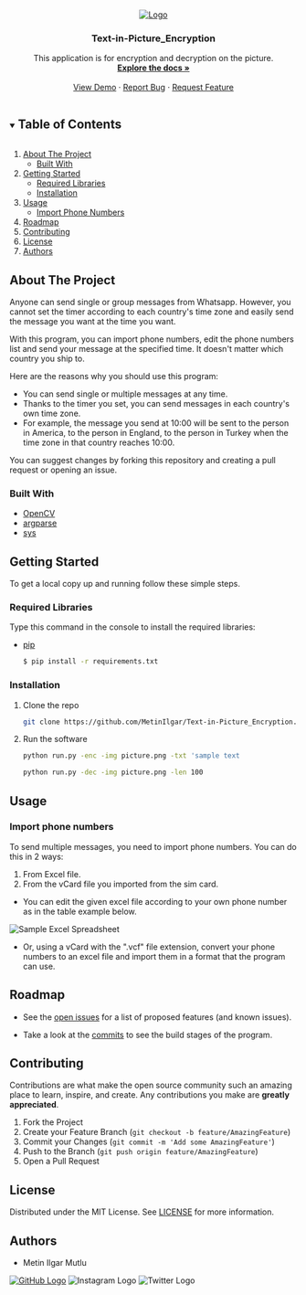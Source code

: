 <!-- PROJECT LOGO -->
<br />
<p align="center">
  <a href="https://github.com/MetinIlgar/">
    <img src="/Images/" alt="Logo">
  </a>

  <h3 align="center">Text-in-Picture_Encryption</h3>

  <p align="center">
    This application is for encryption and decryption on the picture.
    <br />
    <a href="https://github.com/MetinIlgar/Text-in-Picture_Encryption"><strong>Explore the docs »</strong></a>
    <br />
    <br />
    <a href="https://github.com/MetinIlgar/Text-in-Picture_Encryption">View Demo</a>
    ·
    <a href="https://github.com/MetinIlgar/Text-in-Picture_Encryption/issues">Report Bug</a>
    ·
    <a href="https://github.com/MetinIlgar/Text-in-Picture_Encryption/issues">Request Feature</a>
  </p>
</p>


<!-- TABLE OF CONTENTS -->
<details open="open">
	<summary><h2 style="display: inline-block">Table of Contents</h2></summary>
	<ol>
		<li>
			<a href="#about-the-project">About The Project</a>
			<ul>
				<li><a href="#built-with">Built With</a></li>
			</ul>
		</li>
		<li>
			<a href="#getting-started">Getting Started</a>
			<ul>
				<li><a href="#required-libraries">Required Libraries</a></li>
				<li><a href="#installation">Installation</a></li>
			</ul>
		</li>
		<li>
			<a href="#usage">Usage</a>
			<ul>
				<li><a href="#import-phone-numbers">Import Phone Numbers</a></li>
			</ul>
		</li>
		<li><a href="#roadmap">Roadmap</a></li>
		<li><a href="#contributing">Contributing</a></li>
		<li><a href="#license">License</a></li>
		<li><a href="#authors">Authors</a></li>
	</ol>
</details>

<!-- ABOUT THE PROJECT -->
## About The Project

Anyone can send single or group messages from Whatsapp. However, you cannot set the timer according to each country's time zone and easily send the message you want at the time you want.

With this program, you can import phone numbers, edit the phone numbers list and send your message at the specified time. It doesn't matter which country you ship to.

Here are the reasons why you should use this program:
* You can send single or multiple messages at any time. 
* Thanks to the timer you set, you can send messages in each country's own time zone. 
* For example, the message you send at 10:00 will be sent to the person in America, to the person in England, to the person in Turkey when the time zone in that country reaches 10:00.

You can suggest changes by forking this repository and creating a pull request or opening an issue.

### Built With

* [OpenCV](https://opencv.org/)
* [argparse](https://docs.python.org/3/library/argparse.html)
* [sys](https://docs.python.org/3/library/sys.html)


<!-- GETTING STARTED -->
## Getting Started

To get a local copy up and running follow these simple steps.

### Required Libraries

Type this command in the console to install the required libraries:
* [pip](https://pypi.org/project/pip/)
  ```sh
  $ pip install -r requirements.txt
  ```

### Installation

1. Clone the repo
   ```sh
   git clone https://github.com/MetinIlgar/Text-in-Picture_Encryption.git
   ```
2. Run the software
   ```sh
   python run.py -enc -img picture.png -txt 'sample text 
   ```
   ```sh
   python run.py -dec -img picture.png -len 100 
   ```

<!-- USAGE EXAMPLES -->
## Usage

### Import phone numbers
To send multiple messages, you need to import phone numbers. You can do this in 2 ways:
1. From Excel file.
2. From the vCard file you imported from the sim card.

* You can edit the given excel file according to your own phone number as in the table example below.

![Sample Excel Spreadsheet](/Images/)

* Or, using a vCard with the ".vcf" file extension, convert your phone numbers to an excel file and import them in a format that the program can use.



<!-- ROADMAP -->
## Roadmap

* See the [open issues](https://github.com/MetinIlgar/Text-in-Picture_Encryption/issues) for a list of proposed features (and known issues).

* Take a look at the [commits](https://github.com/MetinIlgar/Text-in-Picture_Encryption/commits/main) to see the build stages of the program.


<!-- CONTRIBUTING -->
## Contributing

Contributions are what make the open source community such an amazing place to learn, inspire, and create. Any contributions you make are **greatly appreciated**.

1. Fork the Project
2. Create your Feature Branch (`git checkout -b feature/AmazingFeature`)
3. Commit your Changes (`git commit -m 'Add some AmazingFeature'`)
4. Push to the Branch (`git push origin feature/AmazingFeature`)
5. Open a Pull Request


<!-- LICENSE -->
## License

Distributed under the MIT License. See [LICENSE](https://github.com/MetinIlgar/Text-in-Picture_Encryption/blob/main/LICENSE) for more information.


<!-- CONTACT -->
## Authors

* Metin Ilgar Mutlu

[![GitHub Logo](https://img.shields.io/badge/GitHub-100000?style=for-the-badge&logo=github&logoColor=white)](https://github.com/MetinIlgar)
![Instagram Logo](https://img.shields.io/badge/Instagram-E4405F?style=for-the-badge&logo=instagram&logoColor=white) 
![Twitter Logo](https://img.shields.io/badge/Twitter-1DA1F2?style=for-the-badge&logo=twitter&logoColor=white) 
